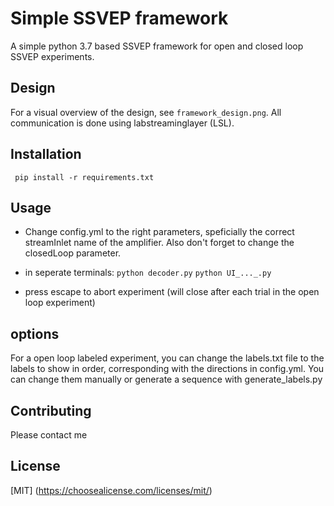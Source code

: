 # Simple SSVEP framework

A simple python 3.7 based SSVEP framework for open and closed loop SSVEP experiments.

## Design
For a visual overview of the design, see ```framework_design.png```.
All communication is done using labstreaminglayer (LSL). 

## Installation
``` pip install -r requirements.txt```

## Usage
- Change config.yml to the right parameters, speficially the correct streamInlet name of the amplifier. Also don't forget to change the closedLoop parameter.

- in seperate terminals:
```python decoder.py```
```python UI_..._.py```

- press escape to abort experiment (will close after each trial in the open loop experiment)

## options
For a open loop labeled experiment, you can change the labels.txt file to the labels to show in order, corresponding with the directions in config.yml. You can change them manually or generate a sequence with generate_labels.py


## Contributing
Please contact me

## License
[MIT] (https://choosealicense.com/licenses/mit/)
